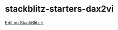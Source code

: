 # stackblitz-starters-dax2vi

[Edit on StackBlitz ⚡️](https://stackblitz.com/edit/stackblitz-starters-dax2vi)